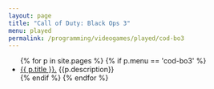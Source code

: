 ```yaml
---
layout: page
title: "Call of Duty: Black Ops 3"
menu: played
permalink: /programming/videogames/played/cod-bo3
---
```


<ul>
    {% for p in site.pages %}
        {% if p.menu == 'cod-bo3' %}
            <li><a href="{{ p.url }}">{{ p.title }}.</a> {{p.description}}</li>
        {% endif %}
    {% endfor %}
</ul>